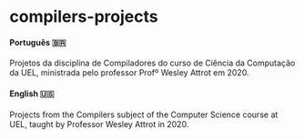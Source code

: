 # compilers-projects

#### Português :brazil:
Projetos da disciplina de Compiladores do curso de Ciência da Computação da UEL, ministrada pelo professor Profº Wesley Attrot em 2020.

#### English :us:
Projects from the Compilers subject of the Computer Science course at UEL, taught by Professor Wesley Attrot in 2020.
